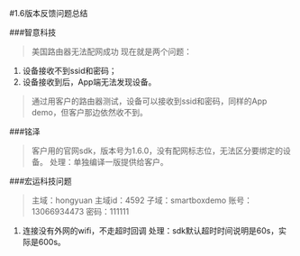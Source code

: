 #1.6版本反馈问题总结

###智意科技
> 美国路由器无法配网成功
现在就是两个问题：
1. 设备接收不到ssid和密码；
2. 设备接收到后，App端无法发现设备。

> 通过用客户的路由器测试，设备可以接收到ssid和密码，同样的App demo，但客户那边依然收不到。

###铭泽
> 客户用的官网sdk，版本号为1.6.0，没有配网标志位，无法区分要绑定的设备。
> 处理：单独编译一版提供给客户。


###宏运科技问题
> 主域：hongyuan
主域id：4592 子域：smartboxdemo 账号：13066934473
密码：111111
1. 连接没有外网的wifi，不走超时回调
处理：sdk默认超时时间说明是60s，实际是600s。


